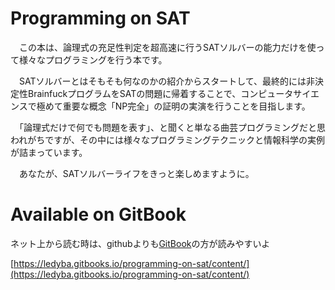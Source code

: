 # Programming on SAT

　この本は、論理式の充足性判定を超高速に行うSATソルバーの能力だけを使って様々なプログラミングを行う本です。

　SATソルバーとはそもそも何なのかの紹介からスタートして、最終的には非決定性BrainfuckプログラムをSATの問題に帰着することで、コンピュータサイエンスで極めて重要な概念「NP完全」の証明の実演を行うことを目指します。

　「論理式だけで何でも問題を表す」、と聞くと単なる曲芸プログラミングだと思われがちですが、その中には様々なプログラミングテクニックと情報科学の実例が詰まっています。

　あなたが、SATソルバーライフをきっと楽しめますように。

# Available on GitBook

ネット上から読む時は、githubよりも[GitBook](https://ledyba.gitbooks.io/programming-on-sat/content/)の方が読みやすいよ

[https://ledyba.gitbooks.io/programming-on-sat/content/](https://ledyba.gitbooks.io/programming-on-sat/content/)
